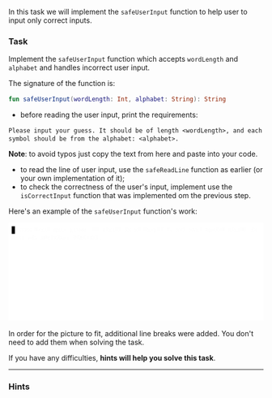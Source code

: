 In this task we will implement the `safeUserInput` function to help user to input only correct inputs.

### Task

Implement the `safeUserInput` function
which accepts `wordLength` and `alphabet`
and handles incorrect user input.

<div class="hint" title="Push me to see the new signature of the safeUserInput function">

The signature of the function is:
```kotlin
fun safeUserInput(wordLength: Int, alphabet: String): String
```
</div>

- before reading the user input, print the requirements:

```text
Please input your guess. It should be of length <wordLength>, and each symbol should be from the alphabet: <alphabet>.
```

**Note**: to avoid typos just copy the text from here and paste into your code.

- to read the line of user input, use the `safeReadLine` function as earlier (or your own implementation of it);
- to check the correctness of the user's input, implement use the `isCorrectInput` function that was implemented om the previous step.

Here's an example of the `safeUserInput` function's work:

![The safeUserInput example](../../utils/src/main/resources/images/part1/warmup/safe_user_input.gif "The safeUserInput example")

In order for the picture to fit, additional line breaks were added.
You don't need to add them when solving the task.

If you have any difficulties, **hints will help you solve this task**.

----

### Hints
